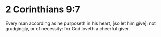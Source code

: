# 2 Corinthians 9:7

Every man according as he purposeth in his heart, [so let him give]; not grudgingly, or of necessity: for God loveth a cheerful giver.